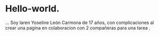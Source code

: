 # Hello-world.
...
Soy laren Yoseline León Carmona  de 17 años, con complicaciones al crear una pagina en colaboracion con
2 compañeras para una tarea .
